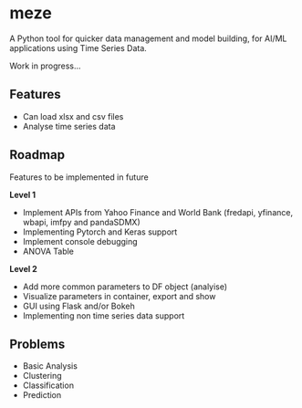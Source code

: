 # meze

A Python tool for quicker data management and model building, for AI/ML applications using Time Series Data.

Work in progress...


## Features

- Can load xlsx and csv files
- Analyse time series data


## Roadmap
Features to be implemented in future

**Level 1**
- Implement APIs from Yahoo Finance and World Bank (fredapi, yfinance, wbapi, imfpy and pandaSDMX)
- Implementing Pytorch and Keras support
- Implement console debugging
- ANOVA Table

**Level 2**
- Add more common parameters to DF object (analyise)
- Visualize parameters in container, export and show
- GUI using Flask and/or Bokeh
- Implementing non time series data support

## Problems
- Basic Analysis
- Clustering
- Classification
- Prediction